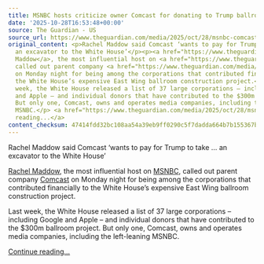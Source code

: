 ```yaml
---
title: MSNBC hosts criticize owner Comcast for donating to Trump ballroom
date: '2025-10-28T16:53:48+00:00'
source: The Guardian - US
source_url: https://www.theguardian.com/media/2025/oct/28/msnbc-comcast-trump-ballroom
original_content: <p>Rachel Maddow said Comcast ‘wants to pay for Trump to take …
  an excavator to the White House’</p><p><a href="https://www.theguardian.com/media/rachel-maddow">Rachel
  Maddow</a>, the most influential host on <a href="https://www.theguardian.com/media/msnbc">MSNBC</a>,
  called out parent company <a href="https://www.theguardian.com/media/comcast">Comcast</a>
  on Monday night for being among the corporations that contributed financially to
  the White House’s expensive East Wing ballroom construction project.</p><p>Last
  week, the White House released a list of 37 large corporations – including Google
  and Apple – and individual donors that have contributed to the $300m ballroom project.
  But only one, Comcast, owns and operates media companies, including the left-leaning
  MSNBC.</p> <a href="https://www.theguardian.com/media/2025/oct/28/msnbc-comcast-trump-ballroom">Continue
  reading...</a>
content_checksum: 47414fdd32bc108aa54a39eb9ff0290c5f7dadda664b7b155367b62b5d05bb5c
---
```


Rachel Maddow said Comcast ‘wants to pay for Trump to take … an excavator to the White House’

[Rachel Maddow](https://www.theguardian.com/media/rachel-maddow), the most influential host on [MSNBC](https://www.theguardian.com/media/msnbc), called out parent company [Comcast](https://www.theguardian.com/media/comcast) on Monday night for being among the corporations that contributed financially to the White House’s expensive East Wing ballroom construction project.

Last week, the White House released a list of 37 large corporations – including Google and Apple – and individual donors that have contributed to the $300m ballroom project. But only one, Comcast, owns and operates media companies, including the left-leaning MSNBC.

 [Continue reading...](https://www.theguardian.com/media/2025/oct/28/msnbc-comcast-trump-ballroom)